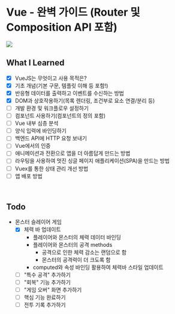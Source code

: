 # Vue - 완벽 가이드 (Router 및 Composition API 포함)
<img src="https://img-c.udemycdn.com/course/240x135/4861998_7208_4.jpg">

## What I Learned
- [x] VueJS는 무엇이고 사용 목적은?
- [x] 기초 개념(기본 구문, 템플릿 이해 등 포함!)
- [x] 반응형 데이터를 출력하고 이벤트를 수신하는 방법
- [x] DOM과 상호작용하기(목록 렌더링, 조건부로 요소 연결/분리 등)
- [ ] 개발 환경 및 워크플로우 설정하기
- [ ] 컴포넌트 사용하기(컴포넌트의 정의 포함)
- [ ] Vue 내부 심층 분석
- [ ] 양식 입력에 바인딩하기
- [ ] 백엔드 API에 HTTP 요청 보내기
- [ ] Vue에서의 인증
- [ ] 애니메이션과 전환으로 앱을 더 아름답게 만드는 방법
- [ ] 라우팅을 사용하여 멋진 싱글 페이지 애플리케이션(SPA)을 만드는 방법
- [ ] Vuex를 통한 상태 관리 개선 방법
- [ ] 앱 배포 방법
<br>

## Todo
- 몬스터 슬레이어 게임
  - [x] 체력 바 업데이트
    - 플레이어와 몬스터의 체력 데이터 바인딩
    - 플레이어와 몬스터의 공격 methods
      - 공격으로 인한 체력 감소는 랜덤으로 함
      - 몬스터의 공격력이 더 크도록 함
    - computed와 속성 바인딩 활용하여 체력바 스타일 업데이트
  - [ ] "특수 공격" 추가하기
  - [ ] "회복" 기능 추가하기
  - [ ] "게임 오버" 화면 추가하기
  - [ ] 핵심 기능 완료하기
  - [ ] 전투 기록 추가하기
